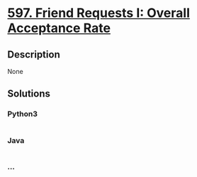 # [597. Friend Requests I: Overall Acceptance Rate](https://leetcode.com/problems/friend-requests-i-overall-acceptance-rate)

## Description
None


## Solutions


### Python3

```python

```

### Java

```java

```

### ...
```

```

